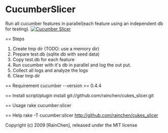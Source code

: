 CucumberSlicer
==============
Run all cucumber features in parallel(each feature using an independent db for testing).
[![Cucumber Slicer](http://farm5.static.flickr.com/4058/4226659487_c203f6eff1_o_d.png)](http://github.com/rainchen/cukes_slicer "Cucumber Slicer")  

== Steps
   1. Create tmp dir (TODO: use a memory dir)
   2. Prepare test.db (sqlite db with seed data)
   3. Copy test.db for each feature
   4. Run cucumber with it's db in parallel and log the out put.
   5. Collect all logs and analyze the logs
   6. Clear tmp dir

== Requirement
  cucumber --version >= 0.4.4

== Install
  script/plugin install git://github.com/rainchen/cukes_slicer.git

== Usage
  rake cucumber:slicer
  
== Help
  rake -T cucumber:slicer
  http://github.com/rainchen/cukes_slicer

Copyright (c) 2009 [RainChen], released under the MIT license
